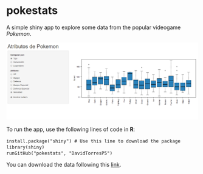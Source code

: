# pokestats
A simple shiny app to explore some data from the popular videogame *Pokemon*. 

![Pokestats](example.png)

To run the app, use the following lines of code in **R**:

```{r}
install.package("shiny") # Use this line to download the package
library(shiny)
runGitHub("pokestats", "DavidTorresP5")
```

You can download the data following this [link](https://www.kaggle.com/abcsds/pokemon).
